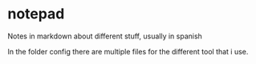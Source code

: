 # notepad
Notes in markdown about different stuff, usually in spanish

In the folder config there are multiple files for the different tool that i use.

